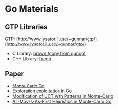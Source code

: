 # Go Materials

## GTP Libraries

GTP: [http://www.lysator.liu.se/~gunnar/gtp/](http://www.lysator.liu.se/~gunnar/gtp/)

* C Library: [brown (copy from gungo)](http://www.lysator.liu.se/~gunnar/gtp/)
* C++ Library: [fuego](http://fuego.sourceforge.net/)

## Paper

* [Monte Carlo Go](https://raw.github.com/0ssifrage/GoMaterial/master/paper/Monte%20Carlo%20Go.pdf)
* [Exploration exploitation in Go](https://raw.github.com/0ssifrage/GoMaterial/master/paper/Exploration%20exploitation%20in%20Go.pdf)
* [Modification of UCT with Patterns in Monte-Carlo](https://raw.github.com/0ssifrage/GoMaterial/master/paper/Modification%20of%20UCT%20with%20Patterns%20in%20Monte-Carlo.pdf)
* [All-Moves-As-First Heuristics in Monte-Carlo Go](https://raw.github.com/0ssifrage/GoMaterial/master/paper/AMAFpaperWithRef.pdf)
